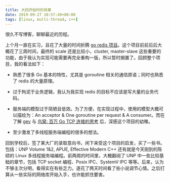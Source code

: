 ```yaml
---
title: 大四开始时的琐事
date: 2019-09-27 10:57:49+08:00
tags: [linux, multi-thread, c++]
---
```


很久不写博客，聊聊最近的历程。

上个月一直在实习，且花了大量的时间折腾 [go redis 项目](https://github.com/inhzus/go-redis-impl)。这个项目前前后后大概花了三周时间，最终的 scale 还是比较小，cluster, master-slave 这些重要的功能，由于我认为实现可能需要再完全重构一版，所以暂时搁置了。回顾整个项目，我的看法如下：

- 熟悉了很多 Go 基本的特性，尤其是 goroutine 相关的通信原语；同时也熟悉了 redis 的大量原理。
- 过于拘泥于业务逻辑，我认为我实现 redis 的目标不应该是写大量的业务代码。

- 服务端的模型过于简陋且低效。为了方便，在实现过程中，使用的模型大概可以描绘为：An acceptor & One goroutine per request & A consumer。而在了解 [gev](https://www.v2ex.com/t/602376) 与 [鸟窝: 百万 Go TCP 连接的思考](https://colobu.com/2019/02/23/1m-go-tcp-connection/) 后，深感这个项目的幼稚。
- 至少激发了多线程服务端编程的很多的想法。

回到学校后，签了某大厂的录取意向书，闲下来受这个项目的启发，买了一些书。包括：UNP Volume 1&2, APUE, Effective Modern C++ 还有就是今天刚到的陈硕的 Linux 多线程服务端编程。前两周的时间里，大概翻阅了 UNP 中一些比较基础的章节，包括 TCP socket 编程、Posix IPC、SystemV IPC 等等。后来，认为不够主次分明，看得实在有些乏力。遂花了两天时间看了些小说调节心情。之后打算从一些实际的网络库开始入手，也许能抓住要害。

